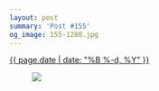```yaml
---
layout: post
summary: 'Post #155'
og_image: 155-1280.jpg
---
```


<p>
 <time>
  <a href="/155">
   {{ page.date | date: "%B %-d, %Y" }}
  </a>
 </time>
 <a href="/155">
  <figure data-taken="11/8/2013">
   <img sizes="(min-width: 700px) 50vw, calc(100vw - 2rem)" src="{{ site.assets_url }}/155-640.jpg" srcset="{{ site.assets_url }}/155-1280.jpg 1280w, {{ site.assets_url }}/155-960.jpg 960w, {{ site.assets_url }}/155-640.jpg 640w, {{ site.assets_url }}/155-320.jpg 320w"/>
  </figure>
 </a>
</p>
